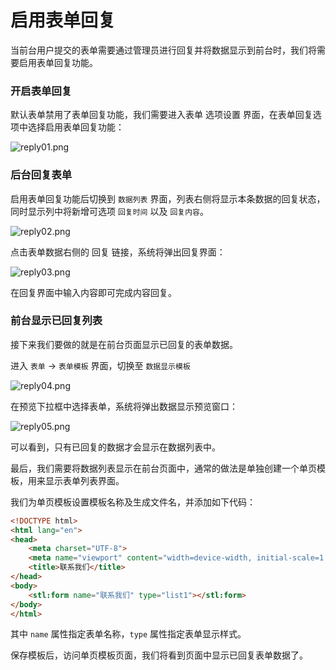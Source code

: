 # 启用表单回复

当前台用户提交的表单需要通过管理员进行回复并将数据显示到前台时，我们将需要启用表单回复功能。

### 开启表单回复

默认表单禁用了表单回复功能，我们需要进入表单 选项设置 界面，在表单回复选项中选择启用表单回复功能：

![reply01.png](/assets/img/plugin/form/reply01.png)

### 后台回复表单

启用表单回复功能后切换到 `数据列表` 界面，列表右侧将显示本条数据的回复状态，同时显示列中将新增可选项 `回复时间` 以及 `回复内容`。

![reply02.png](/assets/img/plugin/form/reply02.png)

点击表单数据右侧的 回复 链接，系统将弹出回复界面：

![reply03.png](/assets/img/plugin/form/reply03.png)

在回复界面中输入内容即可完成内容回复。

### 前台显示已回复列表

接下来我们要做的就是在前台页面显示已回复的表单数据。

进入 `表单` -> `表单模板` 界面，切换至 `数据显示模板`

![reply04.png](/assets/img/plugin/form/reply04.png)

在预览下拉框中选择表单，系统将弹出数据显示预览窗口：

![reply05.png](/assets/img/plugin/form/reply05.png)

可以看到，只有已回复的数据才会显示在数据列表中。

最后，我们需要将数据列表显示在前台页面中，通常的做法是单独创建一个单页模板，用来显示表单列表界面。

我们为单页模板设置模板名称及生成文件名，并添加如下代码：

```html
<!DOCTYPE html>
<html lang="en">
<head>
    <meta charset="UTF-8">
    <meta name="viewport" content="width=device-width, initial-scale=1.0">
    <title>联系我们</title>
</head>
<body>
    <stl:form name="联系我们" type="list1"></stl:form>
</body>
</html>
```

其中 `name` 属性指定表单名称，`type` 属性指定表单显示样式。

保存模板后，访问单页模板页面，我们将看到页面中显示已回复表单数据了。